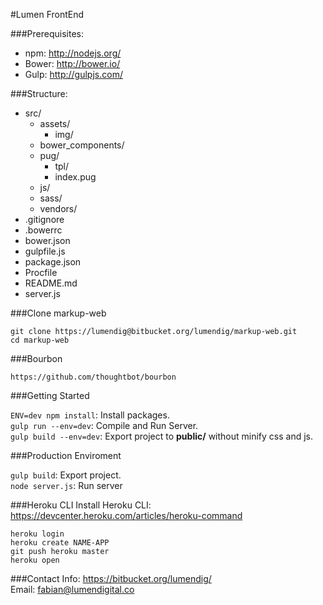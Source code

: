 #Lumen FrontEnd

###Prerequisites:
  - npm: http://nodejs.org/
  - Bower: http://bower.io/
  - Gulp: http://gulpjs.com/


###Structure:
- src/
  - assets/
    - img/
  - bower_components/
  - pug/
    - tpl/
    - index.pug
  - js/
  - sass/
  - vendors/
- .gitignore
- .bowerrc
- bower.json
- gulpfile.js
- package.json
- Procfile
- README.md
- server.js

###Clone markup-web
> 
  `git clone https://lumendig@bitbucket.org/lumendig/markup-web.git`  
  `cd markup-web`
  
###Bourbon
> 
  `https://github.com/thoughtbot/bourbon`

###Getting Started
> 
  `ENV=dev npm install`: Install packages.  
  `gulp run --env=dev`: Compile and Run Server.  
  `gulp build --env=dev`: Export project to **public/** without minify css and js.


###Production Enviroment
> 
  `gulp build`: Export project.  
  `node server.js`: Run server  

###Heroku CLI
Install Heroku CLI: https://devcenter.heroku.com/articles/heroku-command

> 
  `heroku login`  
  `heroku create NAME-APP`  
  `git push heroku master`  
  `heroku open`  

###Contact
Info: https://bitbucket.org/lumendig/  
Email: fabian@lumendigital.co
  